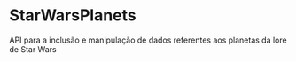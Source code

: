 # StarWarsPlanets
API para a inclusão e manipulação de dados referentes aos planetas da lore de Star Wars
